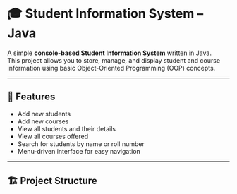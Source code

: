 # 🎓 Student Information System – Java

A simple **console-based Student Information System** written in Java.  
This project allows you to store, manage, and display student and course information using basic Object-Oriented Programming (OOP) concepts.

---

## 📌 Features

- Add new students  
- Add new courses  
- View all students and their details  
- View all courses offered  
- Search for students by name or roll number  
- Menu-driven interface for easy navigation  

---

## 🏗 Project Structure

